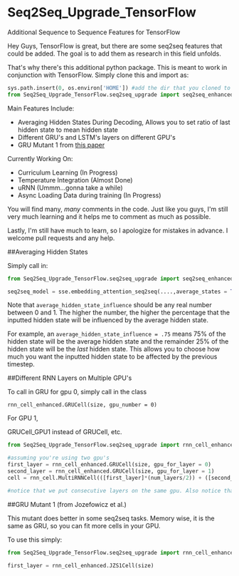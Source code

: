 # Seq2Seq_Upgrade_TensorFlow
Additional Sequence to Sequence Features for TensorFlow

Hey Guys, TensorFlow is great, but there are some seq2seq features that could be added. The goal is to add them as research in this field unfolds.

That's why there's this additional python package. This is meant to work in conjunction with TensorFlow. Simply clone this and import as:

```python
sys.path.insert(0, os.environ['HOME']) #add the dir that you cloned to
from Seq2Seq_Upgrade_TensorFlow.seq2seq_upgrade import seq2seq_enhanced as sse
```

Main Features Include:

- Averaging Hidden States During Decoding, Allows you to set ratio of last hidden state to mean hidden state
- Different GRU's and LSTM's layers on different GPU's
- GRU Mutant 1 from [this paper](http://www.jmlr.org/proceedings/papers/v37/jozefowicz15.pdf)

Currently Working On:
- Curriculum Learning (In Progress)
- Temperature Integration (Almost Done)
- uRNN (Ummm...gonna take a while)
- Async Loading Data during training (In Progress)

You will find many, *many* comments in the code. Just like you guys, I'm still very much learning and it helps me to comment as much as possible. 

Lastly, I'm still have much to learn, so I apologize for mistakes in advance. I welcome pull requests and any help. 



##Averaging Hidden States

Simply call in:

```python
from Seq2Seq_Upgrade_TensorFlow.seq2seq_upgrade import seq2seq_enhanced as sse

seq2seq_model = sse.embedding_attention_seq2seq(....,average_states = True, average_hidden_state_influence = 0.5)
```

Note that `average_hidden_state_influence` should be any real number between 0 and 1. The higher the number, the higher the percentage that the inputted hidden state will be influenced by the average hidden state.

For example, an `average_hidden_state_influence = .75` means 75% of the hidden state will be the average hidden state and the remainder 25% of the hidden state will be the *last* hidden state. This allows you to choose how much you want the inputted hidden state to be affected by the previous timestep. 



##Different RNN Layers on Multiple GPU's

To call in GRU for gpu 0, simply call in the class

`rnn_cell_enhanced.GRUCell(size, gpu_number = 0)`

For GPU 1,

GRUCell_GPU1 instead of GRUCell, etc.

```python      
from Seq2Seq_Upgrade_TensorFlow.seq2seq_upgrade import rnn_cell_enhanced```

#assuming you're using two gpu's
first_layer = rnn_cell_enhanced.GRUCell(size, gpu_for_layer = 0)
second_layer = rnn_cell_enhanced.GRUCell(size, gpu_for_layer = 1)
cell = rnn_cell.MultiRNNCell(([first_layer]*(num_layers/2)) + ([second_layer]*(num_layers/2)))

#notice that we put consecutive layers on the same gpu. Also notice that you need to use an even number of layers.
```


##GRU Mutant 1 (from Jozefowicz et al.)

This mutant does better in some seq2seq tasks. Memory wise, it is the same as GRU, so you can fit more cells in your GPU.

To use this simply:

```python
from Seq2Seq_Upgrade_TensorFlow.seq2seq_upgrade import rnn_cell_enhanced```

first_layer = rnn_cell_enhanced.JZS1Cell(size)
```


